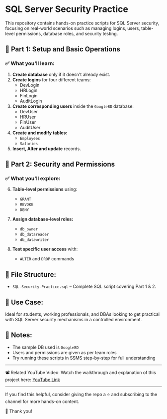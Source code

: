   # SQL Server Security Practice

This repository contains hands-on practice scripts for SQL Server security, focusing on real-world scenarios such as managing logins, users, table-level permissions, database roles, and security testing.

## 🔹 Part 1: Setup and Basic Operations

### ✅ What you'll learn:
1. **Create database** only if it doesn't already exist.
2. **Create logins** for four different teams:
   - DevLogin
   - HRLogin
   - FinLogin
   - AuditLogin
3. **Create corresponding users** inside the `GoogleBD` database:
   - DevUser
   - HRUser
   - FinUser
   - AuditUser
4. **Create and modify tables:**
   - `Employees`
   - `Salaries`
5. **Insert, Alter and update** records.

## 🔹 Part 2: Security and Permissions

### ✅ What you'll explore:

6. **Table-level permissions** using:
   - `GRANT`
   - `REVOKE`
   - `DENY`

7. **Assign database-level roles:**
   - `db_owner`
   - `db_datareader`
   - `db_datawriter`

8. **Test specific user access** with:
   - `ALTER` and `DROP` commands

## 📂 File Structure:
- `SQL-Security-Practice.sql` – Complete SQL script covering Part 1 & 2.

## 🎯 Use Case:
Ideal for students, working professionals, and DBAs looking to get practical with SQL Server security mechanisms in a controlled environment.

## 📌 Notes:
- The sample DB used is `GoogleBD`
- Users and permissions are given as per team roles
- Try running these scripts in SSMS step-by-step for full understanding

---

📽️ Related YouTube Video:
Watch the walkthrough and explanation of this project here: [YouTube Link]([https://youtu.be/M6fpjxPMZs0?si=xGFpOT9riL2Lg5Pf](https://youtube.com/playlist?list=PLX6s51pY5RfYF2M-_mULnBUyuvbganMqy&si=0SbWX_rMyn20dm4h))

---

If you find this helpful, consider giving the repo a ⭐ and subscribing to the channel for more hands-on content.

🙏 Thank you!

